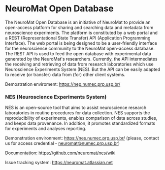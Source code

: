 NeuroMat Open Database
=====================================

The NeuroMat Open Database is an initiative of NeuroMat to provide an open-access platform for sharing and searching data and metadata from neuroscience experiments. The platform is constituted by a web portal and a REST (Representational State Transfer) API (Application Programming Interface). The web portal is being designed to be a user-friendly interface for the neuroscience community to the NeuroMat open-access database. The REST API is used to feed the open database with experimental data generated by the NeuroMat's researchers. Currently, the API intermediates the receiving and retrieving of data from research laboratories which use Neuroscience Experiments System (NES). But the API can be easily adapted to receive (or transfer) data from (for) other client systems.

Demostration enviroment: https://nep.numec.prp.usp.br/

### NES (Neuroscience Experiments System)

NES is an open-source tool that aims to assist neuroscience research laboratories in routine procedures for data collection. NES supports the reproducibility of experiments, enables comparison of data across studies, and keeps data provenance. In addition, it promotes standardized formats for experiments and analyses reporting.

Demonstration environment: https://nes.numec.prp.usp.br/ (please, contact us for access credential - neuromat@numec.prp.usp.br)

Documentation: https://github.com/neuromat/nes/wiki

Issue tracking system: https://neuromat.atlassian.net

